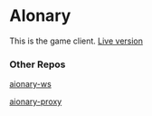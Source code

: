 # AIonary
This is the game client. [Live version](https://aionary.com)
### Other Repos
[aionary-ws](https://github.com/bremea/aionary-ws)

[aionary-proxy](https://github.com/bremea/aionary-proxy)
